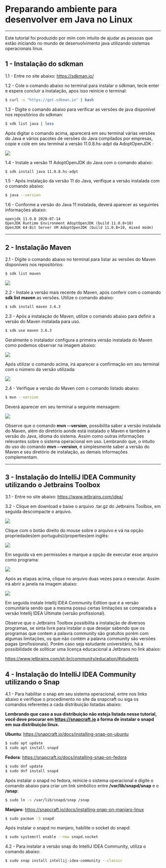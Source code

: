 # **Preparando ambiente para desenvolver em Java no Linux**

------

Este tutorial foi produzido por mim com intuito de ajudar as pessoas que estão iniciando no mundo de desenvolvimento java utilizando sistemas operacionais linux.

## 1 - Instalação do sdkman

1.1 -  Entre no site abaixo:
https://sdkman.io/ 

1.2 -  Cole o comando abaixo no terminal para instalar o sdkman, tecle enter e espere concluir a instalação, apos isso reinicie o terminal:

```bash
$ curl -s "https://get.sdkman.io" | bash
```

1.3 - Digite o comando abaixo para verificar as versões de java disponível nos repositórios do sdkman:

```bash
$ sdk list java | less
```

Após digitar o comando acima, aparecerá em seu terminal várias versões do Java e vários pacotes de versões do Java compilados por empresas, copie e cole em seu terminal a versão 11.0.8.hs-adpt da AdoptOpenJDK :

![](https://github.com/lipegomes/tutorial-preparando-ambiente-java-no-linux/blob/master/imagens/sdk-java.png)

1.4 - Instale a versão 11 AdoptOpenJDK do Java com o comando abaixo:

```bash
$ sdk install java 11.0.8.hs-adpt
```

1.5 - Após instalação da versão 11 do Java, verifique a versão instalada com o comando abaixo:

```bash
$ java --version
```

1.6 - Conforme a versão do Java 11 instalada, deverá aparecer as seguintes informações abaixo:

```
openjdk 11.0.8 2020-07-14
OpenJDK Runtime Environment AdoptOpenJDK (build 11.0.8+10)
OpenJDK 64-Bit Server VM AdoptOpenJDK (build 11.0.8+10, mixed mode)
```

------

## 2 - Instalação Maven

2.1 - Digite o comando abaixo no terminal para listar as versões do Maven disponíveis nos repositórios:

```bash
$ sdk list maven
```

![](https://github.com/lipegomes/tutorial-preparando-ambiente-java-no-linux/blob/master/imagens/sdk-maven-list.png)

2.2 - Instale a versão mais recente do Maven, após conferir com o comando  **sdk list maven** as versões. Utilize o comando abaixo:

```bash
$ sdk install maven 3.6.3
```

2.3 - Após a instalação do Maven, utilize o comando abaixo para definir a versão do Maven instalada para uso.

```bash
$ sdk use maven 3.6.3
```

Geralmente o instalador configura a primeira versão instalada do Maven como podemos observar na imagem abaixo:

![](https://github.com/lipegomes/tutorial-preparando-ambiente-java-no-linux/blob/master/imagens/maven-install.png)

Após utilizar o comando acima, irá aparecer a confirmação em seu terminal com o número da versão utilizada:

![](https://github.com/lipegomes/tutorial-preparando-ambiente-java-no-linux/blob/master/imagens/imagens/sdk-maven-use.png)

2.4 - Verifique a versão do Maven com o comando listado abaixo:

```bash
$ mvn --version
```

Deverá aparecer em seu terminal a seguinte mensagem:

![](https://github.com/lipegomes/tutorial-preparando-ambiente-java-no-linux/blob/master/imagens/maven-version.png)

Observe que o comando **mvn --version**, possibilita saber a versão instalada do Maven, além do diretório aonde está instalado o Maven e também a versão do Java, idioma do sistema. Assim como outras informações relevantes sobre o sistema operacional em uso. Lembrando que, o intuito do uso do comando **mvn --version**, é simplesmente saber a versão do Maven e seu diretório de instalação, as demais informações complementam.

------

## 3 - Instalação do IntelliJ IDEA Community utilizando o Jetbrains Toolbox

3.1 - Entre no site abaixo:
https://www.jetbrains.com/idea/

3.2 - Clique em download e baixe o arquivo .tar.gz do Jetbrains Toolbox, em seguida descompacte o arquivo.

![](https://github.com/lipegomes/tutorial-preparando-ambiente-java-no-linux/blob/master/imagens/jetbrains-toolbox.png)

Clique com o botão direito do mouse sobre o arquivo e vá na opção propriedades(em português)/properties(em inglês:

![](https://github.com/lipegomes/tutorial-preparando-ambiente-java-no-linux/blob/master/imagens/propriedades.png)

Em seguida vá em permissões e marque a opção de executar esse arquivo como programa:

![](https://github.com/lipegomes/tutorial-preparando-ambiente-java-no-linux/blob/master/imagens/executar.png)

Após as etapas acima, clique no arquivo duas vezes para o executar. Assim irá abrir a janela na imagem abaixo:

![](https://github.com/lipegomes/tutorial-preparando-ambiente-java-no-linux/blob/master/imagens/toolbox.png)

Em seguida instale Intellij IDEA Community Edition que é a versão comunitária sendo que a mesma possui certas limitações
se comparada a versão Intellij IDEA Ultimate (versão profissional).

Observe que o Jetbrains Toolbox possibilita a instalação de diversos programas, se sinta livre para instalar o que desejar
sabendo que os programas que contem a palavra community são gratuítos porém com algumas limitações, os que não contém a palavra
community são versões pagas (profissionais). Porém caso seja estudante universitário, há a possibilidade de soliticar uma licença educacional a Jetbrans no link abaixo:

https://www.jetbrains.com/pt-br/community/education/#students

## 4 - Instalação do IntelliJ IDEA Community utilizando o Snap

4.1 - Para habilitar o snap em seu sistema operacional, entre nos links abaixo e verifique o procedimento no site da snapcraft ou siga os comandos referentes a cada distribuição listadas abaixo:

**Lembrando que caso a sua distribuição não esteja listada nesse tutorial, você deve procurar em https://snapcraft.io a forma de instalar o snapd em sua distribuição linux.**

**Ubuntu**:
https://snapcraft.io/docs/installing-snap-on-ubuntu

```bash
$ sudo apt update
$ sudo apt install snapd
```

**Fedora**:
https://snapcraft.io/docs/installing-snap-on-fedora

```bash
$ sudo dnf update
$ sudo dnf install snapd
```

Após instalar o snapd no fedora, reinicie o sistema operacional e digite o comando abaixo para criar um link simbólico entre **/var/lib/snapd/snap** e o **/snap**:

```bash
$ sudo ln -s /var/lib/snapd/snap /snap
```

**Manjaro**:
https://snapcraft.io/docs/installing-snap-on-manjaro-linux
```bash
$ sudo pacman -S snapd
```

Após instalar o snapd no manjaro, habilite o socket do snapd:

```bash
$ sudo systemctl enable --now snapd.socket
```

4.2 - Para instalar a versão snap do  IntelliJ IDEA Community, utiliza o comando abaixo:

```bash
$ sudo snap install intellij-idea-community --classic
```

